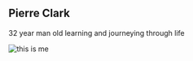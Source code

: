 ## Pierre Clark 

32 year man old learning and journeying through life

![this is me](https://scontent-ort2-1.xx.fbcdn.net/v/t1.0-0/p206x206/383101_568131997512_1880921844_n.jpg?_nc_cat=0&oh=7b51d4c10f7827a00584186f200c8840&oe=5C04C0F0)


